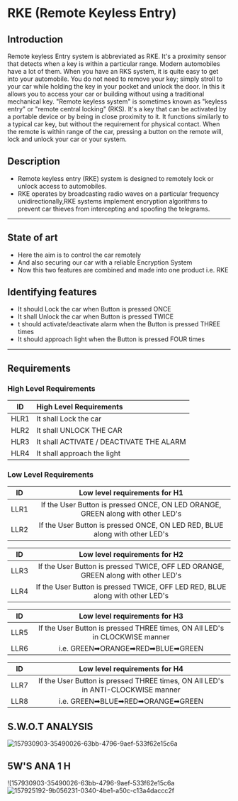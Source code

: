 # RKE (Remote Keyless Entry)
## Introduction
Remote keyless Entry system is abbreviated as RKE. It's a proximity sensor that detects when a key is within a particular range.
Modern automobiles have a lot of them. When you have an RKS system, it is quite easy to get into your automobile.
You do not need to remove your key; simply stroll to your car while holding the key in your pocket and unlock the door.
In this it allows you to access your car or building without using a traditional mechanical key. "Remote keyless system" is sometimes known as "keyless entry" or "remote central locking" (RKS). It's a key that can be activated by a portable device or by being in close proximity to it. It functions similarly to a typical car key, but without the requirement for physical contact. When the remote is within range of the car, pressing a button on the remote will, lock and unlock your car or your system.
## Description
* Remote keyless entry (RKE) system is designed to remotely lock or unlock access to automobiles.
* RKE operates by broadcasting radio waves on a particular frequency unidirectionally,RKE systems implement encryption algorithms to prevent car thieves from intercepting and spoofing the telegrams.
---
## State of art
* Here the aim is to control the car remotely
* And also securing our car with a reliable Encryption System
* Now this two features are combined and made into one product i.e. RKE

## Identifying features
* It should Lock the car when Button is pressed ONCE
* It shall Unlock the car when Button is pressed TWICE
* t should activate/deactivate alarm when the Button is pressed THREE times
* It should approach light when the Button is pressed FOUR times
---
## Requirements

### High Level Requirements

| ID | High Level Requirements |
|:------:|:------|
| HLR1 | It shall Lock the car |
| HLR2 | It shall UNLOCK THE CAR |
| HLR3 | It shall ACTIVATE / DEACTIVATE THE ALARM |
| HLR4 | It shall approach the light |


### Low Level Requirements

| ID | Low level requirements for H1 |
|:------:|:-------:|
| LLR1 | If the User Button is pressed ONCE, ON LED ORANGE, GREEN along with other LED's |
| LLR2 | If the User Button is pressed ONCE, ON LED RED, BLUE along with other LED's |

| ID | Low level requirements for H2 |
|:------:|:-----:|
| LLR3 | If the User Button is pressed TWICE, OFF LED ORANGE, GREEN along with other LED's |
| LLR4 | If the User Button is pressed TWICE, OFF LED RED, BLUE along with other LED's |

| ID | Low level requirements for H3 |
|:-----:|:------:|
| LLR5 | If the User Button is pressed THREE times, ON All LED's in CLOCKWISE manner |
| LLR6 | i.e. GREEN➡ORANGE➡RED➡BLUE➡GREEN |

| ID | Low level requirements for H4 |
|:------:|:------:|
| LLR7 | If the User Button is pressed THREE times, ON All LED's in ANTI-CLOCKWISE manner |
| LLR8 | i.e. GREEN➡BLUE➡RED➡ORANGE➡GREEN |
## S.W.O.T ANALYSIS
![157930903-35490026-63bb-4796-9aef-533f62e15c6a](https://user-images.githubusercontent.com/98878562/157931506-56db7b20-df5e-4991-a834-a916b68b1a19.jpg)

## 5W'S ANA 1 H
![157930903-35490026-63bb-4796-9aef-533f62e15c6a![157925192-9b056231-0340-4be1-a50c-c13a4daccc2f](https://user-images.githubusercontent.com/98878562/157931208-7cb05f95-bb60-461d-9bed-6cd8df8e094a.jpg)

